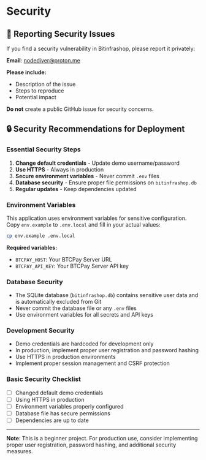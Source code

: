 # Security

## 🚨 Reporting Security Issues

If you find a security vulnerability in Bitinfrashop, please report it privately:

**Email**: [nodediver@proton.me](mailto:nodediver@proton.me)

**Please include:**
- Description of the issue
- Steps to reproduce
- Potential impact

**Do not** create a public GitHub issue for security concerns.

## 🔒 Security Recommendations for Deployment

### Essential Security Steps
1. **Change default credentials** - Update demo username/password
2. **Use HTTPS** - Always in production
3. **Secure environment variables** - Never commit `.env` files
4. **Database security** - Ensure proper file permissions on `bitinfrashop.db`
5. **Regular updates** - Keep dependencies updated

### Environment Variables
This application uses environment variables for sensitive configuration. Copy `env.example` to `.env.local` and fill in your actual values:

```bash
cp env.example .env.local
```

**Required variables:**
- `BTCPAY_HOST`: Your BTCPay Server URL
- `BTCPAY_API_KEY`: Your BTCPay Server API key

### Database Security
- The SQLite database (`bitinfrashop.db`) contains sensitive user data and is automatically excluded from Git
- Never commit the database file or any `.env` files
- Use environment variables for all secrets and API keys

### Development Security
- Demo credentials are hardcoded for development only
- In production, implement proper user registration and password hashing
- Use HTTPS in production environments
- Implement proper session management and CSRF protection

### Basic Security Checklist
- [ ] Changed default demo credentials
- [ ] Using HTTPS in production
- [ ] Environment variables properly configured
- [ ] Database file has secure permissions
- [ ] Dependencies are up to date

---

**Note**: This is a beginner project. For production use, consider implementing proper user registration, password hashing, and additional security measures. 
